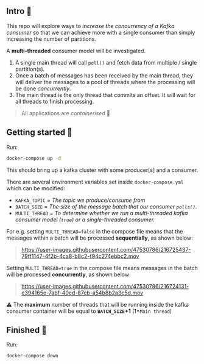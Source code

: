 ## Intro 📖

This repo will explore ways to *increase the concurrency of a Kafka consumer* so that we can achieve more with a single consumer than simply increasing the number of partitions.

A **multi-threaded** consumer model will be investigated.

1. A single main thread will call `poll()` and fetch data from multiple / single partition(s).
2. Once a batch of messages has been received by the main thread, they will deliver the messages to a pool of threads where the processing will be done *concurrently*.
3. The main thread is the only thread that commits an offset. It will wait for all threads to finish processing.

> All applications are *containerised* 🐳


## Getting started 🚀

Run:

```bash
docker-compose up -d
```

This should bring up a kafka cluster with some producer[s] and a consumer. 

There are several environment variables set inside `docker-compose.yml` which can be modified:

- `KAFKA_TOPIC`  = *The topic we produce/consume from*
- `BATCH_SIZE`   = *The size of the message batch that our consumer `polls()`.*
- `MULTI_THREAD` = *To determine whether we run a multi-threaded kafka consumer model (`true`) or a single-threaded consumer.*


For e.g. setting `MULTI_THREAD=false` in the compose file means that the messages within a batch will be processed **sequentially**, as shown below:

> https://user-images.githubusercontent.com/47530786/216725437-79ff1147-4f2b-4ca8-b8c2-f94c274ebbc2.mov

Setting `MULTI_THREAD=true` in the compose file means messages in the batch will be processed **concurrently**, as shown below:

> https://user-images.githubusercontent.com/47530786/216724131-e394165e-7abf-40ed-87eb-a54b8b2a3c5d.mov

⚠️ The **maximum** number of threads that will be running inside the kafka consumer container will be equal to **`BATCH_SIZE`+1** (1=`Main thread`)

## Finished 🚀

Run:

```bash
docker-compose down
```
